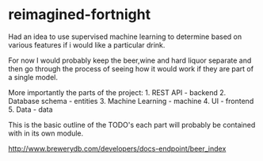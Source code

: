 # reimagined-fortnight
Had an idea to use supervised machine learning to determine based on various features if i would like a particular drink. 

For now I would probably keep the beer,wine and hard liquor separate and then go through the process of seeing how it would work if they are part of a single model.

More importantly the parts of the project:
    1. REST API - backend
    2. Database schema - entities 
    3. Machine Learning - machine
    4. UI - frontend
    5. Data - data
 
This is the basic outline of the TODO's each part will probably be contained with in its own module. 

http://www.brewerydb.com/developers/docs-endpoint/beer_index
